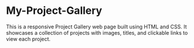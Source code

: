 # My-Project-Gallery
This is a responsive Project Gallery web page built using HTML and CSS. It showcases a collection of projects with images, titles, and clickable links to view each project.
